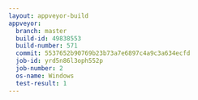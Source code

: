 ```yaml
---
layout: appveyor-build
appveyor:
  branch: master
  build-id: 49838553
  build-number: 571
  commit: 5537652b90769b23b73a7e6897c4a9c3a634ecfd
  job-id: yrd5n86l3oph552p
  job-number: 2
  os-name: Windows
  test-result: 1
---
```

